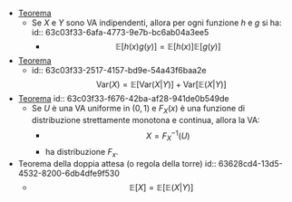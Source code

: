 - [Teorema](((63628c3c-1656-4e1d-8293-0af951b3f1e1)))
	- Se $X$ e $Y$ sono VA indipendenti, allora per ogni funzione $h$ e $g$ si ha:
	  id:: 63c03f33-6afa-4773-9e7b-bc6ab04a3ee5
		- $$\mathbb{E}[h(x)g(y)] = \mathbb{E}[h(x)]\mathbb{E}[g(y)]$$
- [Teorema](((63628be7-847a-44fa-a7dc-2d385bc34556)))
	- id:: 63c03f33-2517-4157-bd9e-54a43f6baa2e
	  $$\text{Var}(X) = \mathbb{E}[\text{Var}(X|Y)] + \text{Var}[\mathbb{E}(X|Y)]$$
- [Teorema](((63628cc3-2ef4-4957-9dc9-24b2c021c4e0)))
  id:: 63c03f33-f676-42ba-af28-941de0b549de
	- Se $U$ è una VA uniforme in $(0,1)$ e $F_X(x)$ è una funzione di distribuzione strettamente monotona e continua, allora la VA:
		- $$X = F_X^{-1}(U)$$
		- ha distribuzione $F_x$.
- Teorema della doppia attesa (o regola della torre)
  id:: 63628cd4-13d5-4532-8200-6db4dfe9f530
	- $$\mathbb{E}[X] = \mathbb{E}[\mathbb{E}(X|Y)]$$
